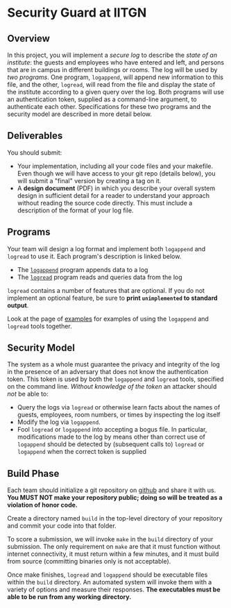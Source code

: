 # Security Guard at IITGN

Overview
--------

In this project, you will implement a *secure log* to describe the *state
of an institute*: the guests and employees who have entered and left,
and persons that are in campus in different buildings or rooms. The log will be used by *two
programs*. One program, `logappend`, will append new information to this file,
and the other, `logread`, will read from the file and display the state of the institute according to a given query over the log.  Both programs will
use an authentication token, supplied as a command-line argument, to
authenticate each other. Specifications for these two programs and the security model are described in more
detail below.

Deliverables
------------
You should submit:  

+ Your implementation, including all your code files and your makefile. Even though we will have access to your git repo (details below), you will submit a "final" version by creating a tag on it.
+ A **design document** (PDF) in which you describe your overall system design in sufficient detail for a reader to understand your approach without reading the source code directly. This must include a description of the format of your log file. 

Programs
--------
Your team will design a log format and implement both `logappend` and
`logread` to use it. Each program's description is linked below.

 * The [`logappend`](LOGAPPEND.html) program appends data to a log 
 * The [`logread`](LOGREAD.html) program reads and queries data from the log 

`logread` contains a number of features that are optional. If you do not implement an optional feature, be sure to **print `unimplemented` to standard output**. 

Look at the page of [examples](EXAMPLES.html) for examples of using the `logappend` and `logread` tools together. 

Security Model
--------------
The system as a whole must guarantee the privacy and integrity of the log in
the presence of an adversary that does not know the authentication token. This token
is used by both the `logappend` and `logread` tools, specified on the command
line. *Without knowledge of the token* an attacker should *not* be able to:

* Query the logs via `logread` or otherwise learn facts
  about the names of guests, employees, room numbers, or times by
  inspecting the log itself
* Modify the log via `logappend`. 
* Fool `logread` or `logappend` into accepting a bogus file. In
  particular, modifications made to the log by means other than correct use of `logappend` should be detected by (subsequent calls to) `logread` or `logappend` when the correct token is supplied

Build Phase
-----------
Each team should initialize a git repository on [github](https://github.com/) and share it with us. 
**You MUST NOT make your repository public; doing so will be treated as a violation of honor code.**

Create a directory named `build` in the top-level directory of your repository and commit your code into that 
folder. 

To score a submission, we will invoke `make` in the `build`
directory of your submission. The only requirement on `make` are that it 
must function without internet connectivity, it must return within a few minutes, 
and it must build from source (committing binaries only is not acceptable). 

Once make finishes, `logread` and `logappend` should be executable 
files within the `build` directory. An automated system will invoke them with a 
variety of options and measure their responses. 
**The executables must be able to be run from any working directory.** 

